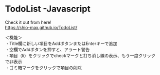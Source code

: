 # TodoList -Javascript

Check it out from here!  
https://shio-max.github.io/TodoList/

＜機能＞  
・Title欄に新しい項目をAddボタンまたはEnterキーで追加  
・空欄でAddボタンを押すと、アラート警告  
・項目（li）をクリックでcheckマークと打ち消し線の表示、もう一度クリックで非表示  
・ゴミ箱マークをクリックで項目の削除  
